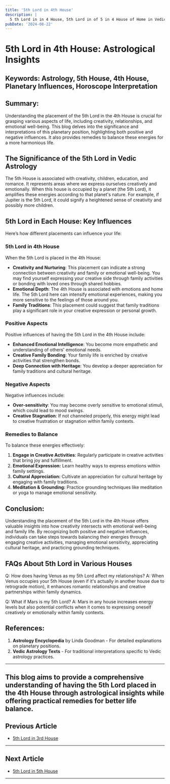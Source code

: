 ```yaml
---
title: '5th Lord in 4th House'
description: |
  5 th Lord in in 4 House, 5th Lord in of 5 in 4 House of Home in Vedic astrology
pubDate: '2024-08-22'
---
```


# 5th Lord in 4th House: Astrological Insights

## Keywords: Astrology, 5th House, 4th House, Planetary Influences, Horoscope Interpretation

## Summary:
Understanding the placement of the 5th Lord in the 4th House is crucial for grasping various aspects of life, including creativity, relationships, and emotional well-being. This blog delves into the significance and interpretations of this planetary position, highlighting both positive and negative influences. It also provides remedies to balance these energies for a more harmonious life.

## The Significance of the 5th Lord in Vedic Astrology
The 5th House is associated with creativity, children, education, and romance. It represents areas where we express ourselves creatively and emotionally. When this house is occupied by a planet (the 5th Lord), it amplifies these energies according to that planet's nature. For example, if Jupiter is the 5th Lord, it could signify a heightened sense of creativity and possibly more children.

## 5th Lord in Each House: Key Influences
Here’s how different placements can influence your life:

### 5th Lord in 4th House
When the 5th Lord is placed in the 4th House:
- **Creativity and Nurturing**: This placement can indicate a strong connection between creativity and family or emotional well-being. You may find yourself expressing your creative side through family activities or bonding with loved ones through shared hobbies.
- **Emotional Depth**: The 4th House is associated with emotions and home life. The 5th Lord here can intensify emotional experiences, making you more sensitive to the feelings of those around you.
- **Family Traditions**: This placement could suggest that family traditions play a significant role in your creative expression or personal growth.

### Positive Aspects
Positive influences of having the 5th Lord in the 4th House include:
- **Enhanced Emotional Intelligence**: You become more empathetic and understanding of others' emotional needs.
- **Creative Family Bonding**: Your family life is enriched by creative activities that strengthen bonds.
- **Deep Connection with Heritage**: You develop a deeper appreciation for family traditions and cultural heritage.

### Negative Aspects
Negative influences include:
- **Over-sensitivity**: You may become overly sensitive to emotional stimuli, which could lead to mood swings.
- **Creative Stagnation**: If not channeled properly, this energy might lead to creative frustration or stagnation within family contexts.
  
### Remedies to Balance
To balance these energies effectively:

1. **Engage in Creative Activities**: Regularly participate in creative activities that bring joy and fulfillment.
2. **Emotional Expression:** Learn healthy ways to express emotions within family settings.
3. **Cultural Appreciation:** Cultivate an appreciation for cultural heritage by engaging with family traditions.
4. **Meditation & Grounding:** Practice grounding techniques like meditation or yoga to manage emotional sensitivity.

## Conclusion:
Understanding the placement of the 5th Lord in the 4th House offers valuable insights into how creativity intersects with emotional well-being and family life. By recognizing both positive and negative influences, individuals can take steps towards balancing their energies through engaging creative activities, managing emotional sensitivity, appreciating cultural heritage, and practicing grounding techniques.

## FAQs About 5th Lord in Various Houses

Q: How does having Venus as my 5th Lord affect my relationships?
A: When Venus occupies your 5th House (even if it's actually in another house due to retrograde motion), it enhances romantic relationships and creative partnerships within family dynamics.

Q: What if Mars is my 5th Lord?
A: Mars in any house increases energy levels but also potential conflicts when it comes to expressing oneself creatively or emotionally within family contexts.

## References:
1. **Astrology Encyclopedia** by Linda Goodman - For detailed explanations on planetary positions.
2. **Vedic Astrology Texts** - For traditional interpretations specific to Vedic astrology practices.


---

This blog aims to provide a comprehensive understanding of having the 5th Lord placed in the 4th House through astrological insights while offering practical remedies for better life balance.
---

## Previous Article
- [5th Lord in 3rd House](/blogs-md/1005_5th_Lord_in_all_Houses/100503_5th_Lord_in_3rd_House.md)

---

## Next Article
- [5th Lord in 5th House](/blogs-md/1005_5th_Lord_in_all_Houses/100505_5th_Lord_in_5th_House.md)

---
